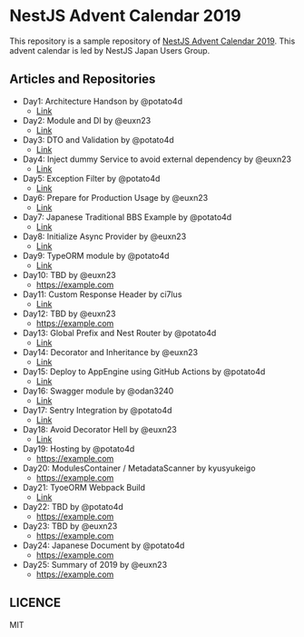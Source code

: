 # NestJS Advent Calendar 2019

This repository is a sample repository of [NestJS Advent Calendar 2019](https://qiita.com/advent-calendar/2019/nestjs).
This advent calendar is led by NestJS Japan Users Group.

## Articles and Repositories

- Day1: Architecture Handson by @potato4d
  - [Link](https://github.com/nestjs-jp/advent-calendar-2019/blob/master/day01-starting-nestjs)
- Day2: Module and DI by @euxn23
  - [Link](https://github.com/nestjs-jp/advent-calendar-2019/tree/master/day02-understanting-module-and-di)
- Day3: DTO and Validation by @potato4d
  - [Link](https://github.com/nestjs-jp/advent-calendar-2019/tree/master/day03-dto-and-validation)
- Day4: Inject dummy Service to avoid external dependency by @euxn23
  - [Link](https://github.com/nestjs-jp/advent-calendar-2019/tree/master/day04-inject-dummy-service-to-avoid-external-dependency)
- Day5: Exception Filter by @potato4d
  - [Link](https://github.com/nestjs-jp/advent-calendar-2019/tree/master/day05-introduce-exception-filter)
- Day6: Prepare for Production Usage by @euxn23
  - [Link](https://github.com/nestjs-jp/advent-calendar-2019/tree/master/day06-prepare-for-production-usage)
- Day7: Japanese Traditional BBS Example by @potato4d
  - [Link](https://github.com/nestjs-jp/advent-calendar-2019/tree/master/day07-nestjp-bbs)
- Day8: Initialize Async Provider by @euxn23
  - [Link](https://github.com/nestjs-jp/advent-calendar-2019/tree/master/day08-initialize-async-provider)
- Day9: TypeORM module by @potato4d
  - [Link](https://github.com/nestjs-jp/advent-calendar-2019/tree/master/day09-typeorm)
- Day10: TBD by @euxn23
  - https://example.com
- Day11: Custom Response Header by ci7lus
  - [Link](https://qiita.com/ci7lus/items/c50176d4d1a5b8ab021c)
- Day12: TBD by @euxn23
  - https://example.com
- Day13: Global Prefix and Nest Router by @potato4d
  - [Link](https://github.com/nestjs-jp/advent-calendar-2019/tree/master/day13-api-versioning)
- Day14: Decorator and Inheritance by @euxn23
  - [Link](https://github.com/nestjs-jp/advent-calendar-2019/tree/master/day14-decorator-and-inheritance)
- Day15: Deploy to AppEngine using GitHub Actions by @potato4d
  - [Link](https://github.com/nestjs-jp/advent-calendar-2019/tree/master/day15-actions-and-appengine)
- Day16: Swagger module by @odan3240
  - [Link](https://github.com/nestjs-jp/advent-calendar-2019/tree/master/day16-swagger)
- Day17: Sentry Integration by @potato4d
  - [Link](https://github.com/nestjs-jp/advent-calendar-2019/tree/master/day17-sentry)
- Day18: Avoid Decorator Hell by @euxn23
  - [Link](https://github.com/nestjs-jp/advent-calendar-2019/tree/master/day18-avoid-decorator-hell)
- Day19: Hosting by @potato4d
  - https://example.com
- Day20: ModulesContainer / MetadataScanner by kyusyukeigo
  - https://example.com
- Day21: TyoeORM Webpack Build 
  - [Link](https://naporitan.hatenablog.com/entry/2019/12/21/%E3%80%90NestJS%E3%82%A2%E3%83%89%E3%83%99%E3%83%B3%E3%83%88%E3%82%AB%E3%83%AC%E3%83%B3%E3%83%80%E3%83%BC%E3%80%91NestJS_%26_TyoeORM%E3%82%92Weback%E3%81%A7%E3%81%A4%E3%81%8B%E3%81%86%EF%BC%81)
- Day22: TBD by @potato4d
  - https://example.com
- Day23: TBD by @euxn23
  - https://example.com
- Day24: Japanese Document by @potato4d
  - https://example.com
- Day25: Summary of 2019 by @euxn23
  - https://example.com

## LICENCE

MIT
